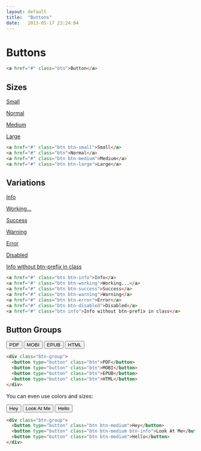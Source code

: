 ```yaml
---
layout: default
title:  "Buttons"
date:   2013-05-17 23:24:04
---
```


Buttons
=======

~~~html
<a href="#" class="btn">Button</a>
~~~

Sizes
------

<p><a href="#" class="btn btn-small">Small</a></p>
<p><a href="#" class="btn">Normal</a></p>
<p><a href="#" class="btn btn-medium">Medium</a></p>
<p><a href="#" class="btn btn-large">Large</a></p>

~~~html
<a href="#" class="btn btn-small">Small</a>
<a href="#" class="btn">Normal</a>
<a href="#" class="btn btn-medium">Medium</a>
<a href="#" class="btn btn-large">Large</a>
~~~

Variations
----------

<p><a href="#" class="btn btn-info">Info</a></p>
<p><a href="#" class="btn working">Working...</a></p>
<p><a href="#" class="btn btn-success">Success</a></p>
<p><a href="#" class="btn btn-warning">Warning</a></p>
<p><a href="#" class="btn btn-error">Error</a></p>
<p><a href="#" class="btn btn-disabled">Disabled</a></p>
<a href="#" class="btn info">Info without btn-prefix in class</a>


~~~html
<a href="#" class="btn btn-info">Info</a>
<a href="#" class="btn btn-working">Working...</a>
<a href="#" class="btn btn-success">Success</a>
<a href="#" class="btn btn-warning">Warning</a>
<a href="#" class="btn btn-error">Error</a>
<a href="#" class="btn btn-disabled">Disabled</a>
<a href="#" class="btn info">Info without btn-prefix in class</a>
~~~


Button Groups
-------------

<p>
<div class="btn-group">
  <button type="button" class="btn">PDF</button>
  <button type="button" class="btn">MOBI</button>
  <button type="button" class="btn">EPUB</button>
  <button type="button" class="btn">HTML</button>
</div>
</p>

~~~html
<div class="btn-group">
  <button type="button" class="btn">PDF</button>
  <button type="button" class="btn">MOBI</button>
  <button type="button" class="btn">EPUB</button>
  <button type="button" class="btn">HTML</button>
</div>
~~~

You can even use colors and sizes:

<p>
<div class="btn-group">
  <button type="button" class="btn btn-medium">Hey</button>
  <button type="button" class="btn btn-medium btn-info">Look At Me</button>
  <button type="button" class="btn btn-medium">Hello</button>
</div>
</p>

~~~html
<div class="btn-group">
  <button type="button" class="btn btn-medium">Hey</button>
  <button type="button" class="btn btn-medium btn-info">Look At Me</button>
  <button type="button" class="btn btn-medium">Hello</button>
</div>
~~~
